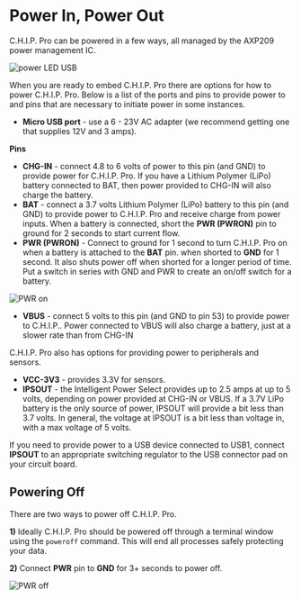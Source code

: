 # Power In, Power Out

C.H.I.P. Pro can be powered in a few ways, all managed by the AXP209 power management IC. 

![power LED USB](images/powerLED_800.jpg)

When you are ready to embed C.H.I.P. Pro there are options for how to power C.H.I.P. Pro. Below is a list of the ports and pins to provide power to and pins that are necessary to initiate power in some instances. 


* **Micro USB port** - use a 6 - 23V AC adapter (we recommend getting one that supplies 12V and 3 amps).

**Pins**

* **CHG-IN** - connect 4.8 to 6 volts of power to this pin (and GND) to provide power for C.H.I.P. Pro. If you have a Lithium Polymer (LiPo) battery connected to BAT, then power provided to CHG-IN will also charge the battery. 
* **BAT** - connect a 3.7 volts Lithium Polymer (LiPo) battery to this pin (and GND) to provide power to C.H.I.P. Pro and receive charge from power inputs. When a battery is connected, short the **PWR (PWRON)** pin to ground for 2 seconds to start current flow.
* **PWR (PWRON)** - Connect to ground for 1 second to turn C.H.I.P. Pro on when a battery is attached to the **BAT** pin. when shorted to **GND** for 1 second. It also shuts power off when shorted for a longer period of time. Put a switch in series with GND and PWR to create an on/off switch for a battery.

![PWR on](images/PWRon_800.jpg)

* **VBUS** - connect 5 volts to this pin (and GND to pin 53) to provide power to C.H.I.P.. Power connected to VBUS will also charge a battery, just at a slower rate than from CHG-IN

C.H.I.P. Pro also has options for providing power to peripherals and sensors.

* **VCC-3V3** - provides 3.3V for sensors.
* **IPSOUT** - the Intelligent Power Select provides up to 2.5 amps at up to 5 volts, depending on power provided at CHG-IN or VBUS. If a 3.7V LiPo battery is the only source of power, IPSOUT will provide a bit less than 3.7 volts. In general, the voltage at IPSOUT is a bit less than voltage in, with a max voltage of 5 volts.

If you need to provide power to a USB device connected to USB1, connect **IPSOUT** to an appropriate switching regulator to the USB connector pad on your circuit board. 

## Powering Off

There are two ways to power off C.H.I.P. Pro. 

**1)** Ideally C.H.I.P. Pro should be powered off through a terminal window using the `poweroff` command. This will end all processes safely	 protecting your data. 

**2)** Connect **PWR** pin to **GND** for 3+ seconds to power off. 


![PWR off](images/PWRoff_800.gif)